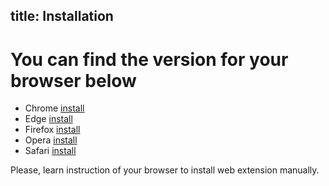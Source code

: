 title: Installation
---

# You can find the version for your browser below

* Chrome [install](https://chrome.google.com/webstore/detail/xton-wallet/cjookpbkjnpkmknedggeecikaponcalb)
* Edge [install](https://microsoftedge.microsoft.com/addons/detail/xton-wallet/cgadeiniijaimpdmhfklcphfnglpkmll)
* Firefox [install](https://github.com/xtonwallet/web-extension/releases)
* Opera [install](https://github.com/xtonwallet/web-extension/releases)
* Safari [install](https://github.com/xtonwallet/web-extension/releases)

Please, learn instruction of your browser to install web extension manually.
